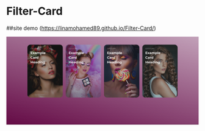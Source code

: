 # Filter-Card



##site demo (https://linamohamed89.github.io/Filter-Card/)

![](https://github.com/Linamohamed89/Filter-Card/blob/main/screenshot.png)
